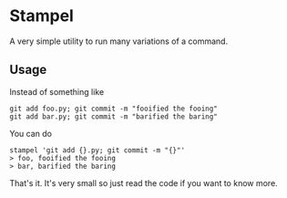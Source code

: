 # Stampel

A very simple utility to run many variations of a command.

## Usage

Instead of something like

```
git add foo.py; git commit -m "fooified the fooing"
git add bar.py; git commit -m "barified the baring"
```

You can do

```
stampel 'git add {}.py; git commit -m "{}"'
> foo, fooified the fooing
> bar, barified the baring
```

That's it. It's very small so just read the code if you want to know more.

